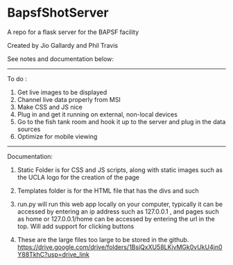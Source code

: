 # BapsfShotServer
A repo for a flask server for the BAPSF facility 


Created by Jio Gallardy and Phil Travis

See notes and documentation below: 
***
To do :
1. Get live images to be displayed
2. Channel live data properly from MSI
3. Make CSS and JS nice
4. Plug in and get it running on external, non-local devices
5. Go to the fish tank room and hook it up to the server and plug in the data sources
6. Optimize for mobile viewing


***

Documentation:

1. Static Folder is for CSS and JS scripts, along with static images such as the UCLA logo for the creation of the page

2. Templates folder is for the HTML file that has the divs and such

3. run.py will run this web app locally on your computer, typically it can be accessed by entering an ip address such as 127.0.0.1 , and pages such as home or 127.0.0.1/home can be accessed by entering the url in the top. Will add support for clicking buttons

4. These are the large files too large to be stored in the github. https://drive.google.com/drive/folders/1BsjQxXU58LKjvMGk0vUkU4jn0Y88TkhC?usp=drive_link
